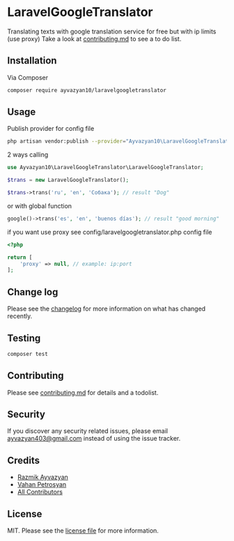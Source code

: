 # LaravelGoogleTranslator

Translating texts with google translation service for free but with ip limits (use proxy) Take a look at [contributing.md](contributing.md) to see a to do list.

## Installation

Via Composer

``` bash
composer require ayvazyan10/laravelgoogletranslator
````

## Usage

Publish provider for config file

```` bash
php artisan vendor:publish --provider="Ayvazyan10\LaravelGoogleTranslator\LaravelGoogleTranslatorServiceProvider"
````

2 ways calling

```` php
use Ayvazyan10\LaravelGoogleTranslator\LaravelGoogleTranslator;

$trans = new LaravelGoogleTranslator();

$trans->trans('ru', 'en', 'Собака'); // result "Dog"
````

or with global function

```` php
google()->trans('es', 'en', 'buenos días'); // result "good morning"
````

if you want use proxy see config/laravelgoogletranslator.php config file

```` php
<?php

return [
    'proxy' => null, // example: ip:port
];
````

## Change log

Please see the [changelog](changelog.md) for more information on what has changed recently.

## Testing

``` bash
composer test
```

## Contributing

Please see [contributing.md](contributing.md) for details and a todolist.

## Security

If you discover any security related issues, please email ayvazyan403@gmail.com instead of using the issue tracker.

## Credits

- [Razmik Ayvazyan][link-author]
- <a href="https://github.com/vahanspetrosyan">Vahan Petrosyan</a>
- [All Contributors][link-contributors]

## License

MIT. Please see the [license file](license.md) for more information.

[ico-version]: https://img.shields.io/packagist/v/ayvazyan10/laravelgoogletranslator.svg?style=flat-square
[ico-downloads]: https://img.shields.io/packagist/dt/ayvazyan10/laravelgoogletranslator.svg?style=flat-square
[ico-travis]: https://img.shields.io/travis/ayvazyan10/laravelgoogletranslator/master.svg?style=flat-square
[ico-styleci]: https://styleci.io/repos/12345678/shield

[link-packagist]: https://packagist.org/packages/ayvazyan10/laravelgoogletranslator
[link-downloads]: https://packagist.org/packages/ayvazyan10/laravelgoogletranslator
[link-travis]: https://travis-ci.org/ayvazyan10/laravelgoogletranslator
[link-styleci]: https://styleci.io/repos/12345678
[link-author]: https://github.com/ayvazyan10
[link-contributors]: ../../contributors
